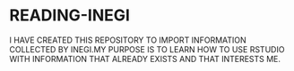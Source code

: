 # READING-INEGI
I HAVE CREATED THIS REPOSITORY TO IMPORT INFORMATION COLLECTED BY INEGI.MY PURPOSE IS TO LEARN HOW TO USE RSTUDIO WITH INFORMATION THAT ALREADY EXISTS AND THAT INTERESTS ME.
